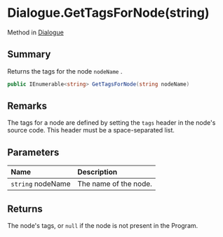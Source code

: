 # Dialogue.GetTagsForNode(string)

Method in [Dialogue](/docs/api/csharp/yarn.dialogue.md)

## Summary


Returns the tags for the node  <code>nodeName</code> .


```csharp
public IEnumerable<string> GetTagsForNode(string nodeName)
```

## Remarks


The tags for a node are defined by setting the  <code>tags</code>  header in
the node's source code. This header must be a space-separated list.


## Parameters

|Name|Description|
|:---|:---|
|`string` nodeName|The name of the node.|

## Returns

The node's tags, or  <code>null</code>  if the node is
not present in the Program.


